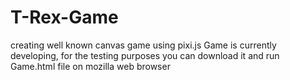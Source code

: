 # T-Rex-Game
creating well known canvas game using pixi.js
Game is currently developing, for the testing purposes you can download it and run Game.html file on mozilla web browser
